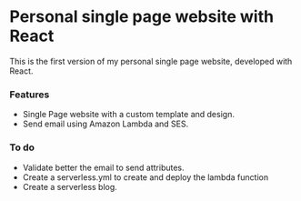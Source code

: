 # Personal single page website with React

This is the first version of my personal single page website, developed with React.

### Features
- Single Page website with a custom template and design.
- Send email using Amazon Lambda and SES.

### To do
- Validate better the email to send attributes.
- Create a serverless.yml to create and deploy the lambda function
- Create a serverless blog.